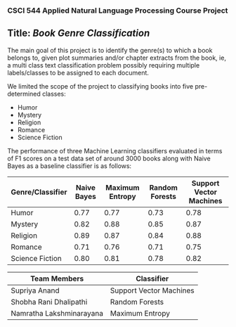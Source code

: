 ### CSCI 544 Applied Natural Language Processing Course Project

## Title:  *Book Genre Classification* 

The main goal of this project is to identify the genre(s) to which a book belongs to, given plot summaries and/or chapter extracts from the book, ie, a multi class text classification problem possibly requiring multiple labels/classes to be assigned to each document.

We limited the scope of the project to classifying books into five pre-determined classes:  
   * Humor  
   * Mystery  
   * Religion  
   * Romance  
   * Science Fiction  
 
The performance of three Machine Learning classifiers evaluated in terms of F1 scores on a test data set of around 3000 books along with Naive Bayes as a baseline classifier is as follows:

| Genre/Classifier|Naive Bayes| Maximum Entropy| Random Forests| Support Vector Machines
|-----------------|-----------|----------------|---------------|------------------------|
| Humor           | 0.77      | 0.77           | 0.73          | 0.78                   |
| Mystery         | 0.82      | 0.88           | 0.85          | 0.87                   |
| Religion        | 0.89      | 0.87           | 0.84          | 0.88                   |
| Romance         | 0.71      | 0.76           | 0.71          | 0.75                   |
| Science Fiction | 0.80      | 0.81           | 0.78          | 0.82                   |

| Team Members             | Classifier |
|--------------------------|------------|
| Supriya Anand            |Support Vector Machines|
| Shobha Rani Dhalipathi   |Random Forests|
| Namratha Lakshminarayana |Maximum Entropy


